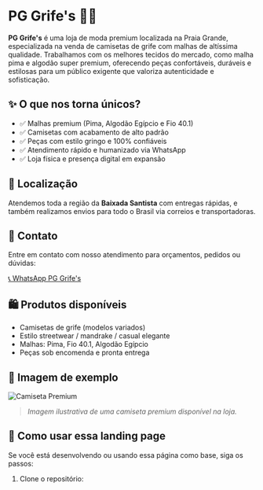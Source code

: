 # PG Grife's 👕✨

**PG Grife's** é uma loja de moda premium localizada na Praia Grande, especializada na venda de camisetas de grife com malhas de altíssima qualidade. Trabalhamos com os melhores tecidos do mercado, como malha pima e algodão super premium, oferecendo peças confortáveis, duráveis e estilosas para um público exigente que valoriza autenticidade e sofisticação.

## ✨ O que nos torna únicos?

- ✅ Malhas premium (Pima, Algodão Egípcio e Fio 40.1)
- ✅ Camisetas com acabamento de alto padrão
- ✅ Peças com estilo gringo e 100% confiáveis
- ✅ Atendimento rápido e humanizado via WhatsApp
- ✅ Loja física e presença digital em expansão

## 📍 Localização

Atendemos toda a região da **Baixada Santista** com entregas rápidas, e também realizamos envios para todo o Brasil via correios e transportadoras.

## 📲 Contato

Entre em contato com nosso atendimento para orçamentos, pedidos ou dúvidas:

[📞 WhatsApp PG Grife's](https://wa.me/5513974173380)

## 🛍️ Produtos disponíveis

- Camisetas de grife (modelos variados)
- Estilo streetwear / mandrake / casual elegante
- Malhas: Pima, Fio 40.1, Algodão Egípcio
- Peças sob encomenda e pronta entrega

## 📸 Imagem de exemplo

![Camiseta Premium](foto.jpg)

> *Imagem ilustrativa de uma camiseta premium disponível na loja.*

## 🚀 Como usar essa landing page

Se você está desenvolvendo ou usando essa página como base, siga os passos:

1. Clone o repositório:
